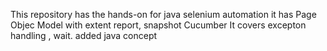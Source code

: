 This repository has the hands-on for java selenium automation 
it has Page Objec Model with extent report, snapshot Cucumber
It covers excepton handling , wait.
added java concept
